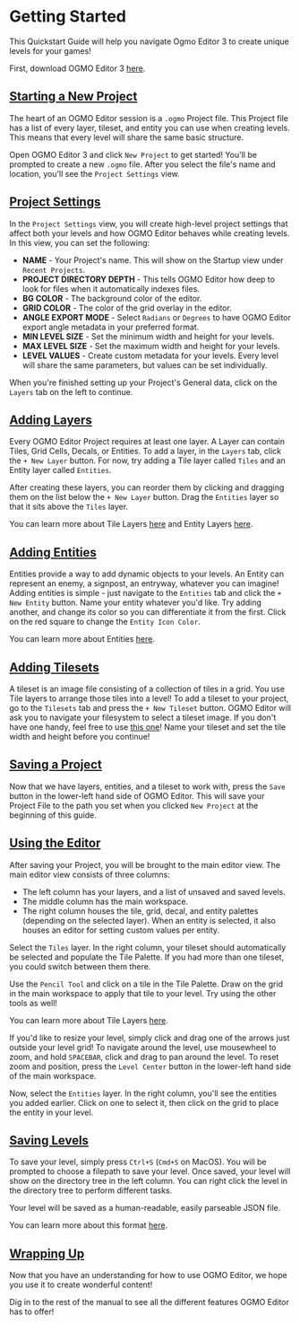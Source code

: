 # Getting Started

This Quickstart Guide will help you navigate Ogmo Editor 3 to create unique levels for your games!

First, download OGMO Editor 3 [here]().

## [Starting a New Project](#starting-a-new-project)

The heart of an OGMO Editor session is a `.ogmo` Project file. This Project file has a list of every layer, tileset, and entity you can use when creating levels. This means that every level will share the same basic structure.

Open OGMO Editor 3 and click `New Project` to get started! You'll be prompted to create a new `.ogmo` file. After you select the file's name and location, you'll see the `Project Settings` view.

## [Project Settings](#project-settings)

In the `Project Settings` view, you will create high-level project settings that affect both your levels and how OGMO Editor behaves while creating levels. In this view, you can set the following:

- **NAME** - Your Project's name. This will show on the Startup view under `Recent Projects`.
- **PROJECT DIRECTORY DEPTH** - This tells OGMO Editor how deep to look for files when it automatically indexes files.
- **BG COLOR** - The background color of the editor.
- **GRID COLOR** - The color of the grid overlay in the editor.
- **ANGLE EXPORT MODE** - Select `Radians` or `Degrees` to have OGMO Editor export angle metadata in your preferred format.
- **MIN LEVEL SIZE** - Set the minimum width and height for your levels.
- **MAX LEVEL SIZE** - Set the maximum width and height for your levels.
- **LEVEL VALUES** - Create custom metadata for your levels. Every level will share the same parameters, but values can be set individually.

When you're finished setting up your Project's General data, click on the `Layers` tab on the left to continue.

## [Adding Layers](#adding-layers)

Every OGMO Editor Project requires at least one layer. A Layer can contain Tiles, Grid Cells, Decals, or Entities. To add a layer, in the `Layers` tab, click the `+ New Layer` button. For now, try adding a Tile layer called `Tiles` and an Entity layer called `Entities`.

After creating these layers, you can reorder them by clicking and dragging them on the list below the `+ New Layer` button. Drag the `Entities` layer so that it sits above the `Tiles` layer.

You can learn more about Tile Layers [here]() and Entity Layers [here]().

## [Adding Entities](#adding-entities)

Entities provide a way to add dynamic objects to your levels. An Entity can represent an enemy, a signpost, an entryway, whatever you can imagine! Adding entities is simple - just navigate to the `Entities` tab and click the `+ New Entity` button. Name your entity whatever you'd like. Try adding another, and change its color so you can differentiate it from the first. Click on the red square to change the `Entity Icon Color`.

You can learn more about Entities [here]().

## [Adding Tilesets](#adding-tilesets)

A tileset is an image file consisting of a collection of tiles in a grid. You use Tile layers to arrange those tiles into a level! To add a tileset to your project, go to the `Tilesets` tab and press the `+ New Tileset` button. OGMO Editor will ask you to navigate your filesystem to select a tileset image. If you don't have one handy, feel free to use [this one]()! Name your tileset and set the tile width and height before you continue!

## [Saving a Project](#saving-a-project)

Now that we have layers, entities, and a tileset to work with, press the `Save` button in the lower-left hand side of OGMO Editor. This will save your Project File to the path you set when you clicked `New Project` at the beginning of this guide.

## [Using the Editor](#using-the-editor)

After saving your Project, you will be brought to the main editor view. The main editor view consists of three columns:
- The left column has your layers, and a list of unsaved and saved levels.
- The middle column has the main workspace.
- The right column houses the tile, grid, decal, and entity palettes (depending on the selected layer). When an entity is selected, it also houses an editor for setting custom values per entity.

Select the `Tiles` layer. In the right column, your tileset should automatically be selected and populate the Tile Palette. If you had more than one tileset, you could switch between them there.

Use the `Pencil Tool` and click on a tile in the Tile Palette. Draw on the grid in the main workspace to apply that tile to your level. Try using the other tools as well!

You can learn more about Tile Layers [here]().

If you'd like to resize your level, simply click and drag one of the arrows just outside your level grid! To navigate around the level, use mousewheel to zoom, and hold `SPACEBAR`, click and drag to pan around the level. To reset zoom and position, press the `Level Center` button in the lower-left hand side of the main workspace.

Now, select the `Entities` layer. In the right column, you'll see the entities you added earlier. Click on one to select it, then click on the grid to place the entity in your level.

## [Saving Levels](#saving-levels)

To save your level, simply press `Ctrl+S` (`Cmd+S` on MacOS). You will be prompted to choose a filepath to save your level. Once saved, your level will show on the directory tree in the left column. You can right click the level in the directory tree to perform different tasks.

Your level will be saved as a human-readable, easily parseable JSON file. 

You can learn more about this format [here]().

## [Wrapping Up](#wrapping-up)

Now that you have an understanding for how to use OGMO Editor, we hope you use it to create wonderful content!

Dig in to the rest of the manual to see all the different features OGMO Editor has to offer!
